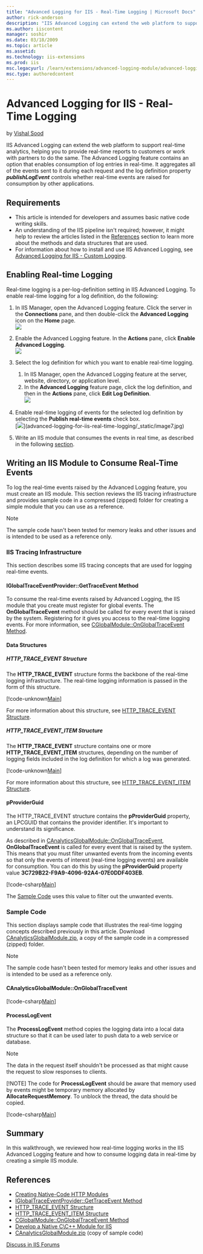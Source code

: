 ```yaml
---
title: "Advanced Logging for IIS - Real-Time Logging | Microsoft Docs"
author: rick-anderson
description: "IIS Advanced Logging can extend the web platform to support real-time analytics, helping you to provide real-time reports to customers or work with partners..."
ms.author: iiscontent
manager: soshir
ms.date: 03/18/2009
ms.topic: article
ms.assetid: 
ms.technology: iis-extensions
ms.prod: iis
msc.legacyurl: /learn/extensions/advanced-logging-module/advanced-logging-for-iis-real-time-logging
msc.type: authoredcontent
---
```

Advanced Logging for IIS - Real-Time Logging
====================
by [Vishal Sood](https://twitter.com/vishalsood)

IIS Advanced Logging can extend the web platform to support real-time analytics, helping you to provide real-time reports to customers or work with partners to do the same. The Advanced Logging feature contains an option that enables consumption of log entries in real-time. It aggregates all of the events sent to it during each request and the log definition property ***publishLogEvent*** controls whether real-time events are raised for consumption by other applications.

<a id="requirements"></a>

## Requirements

- This article is intended for developers and assumes basic native code writing skills.
- An understanding of the IIS pipeline isn't required; however, it might help to review the articles listed in the [References](advanced-logging-for-iis-real-time-logging.md#references) section to learn more about the methods and data structures that are used.
- For information about how to install and use IIS Advanced Logging, see [Advanced Logging for IIS - Custom Logging](advanced-logging-for-iis-custom-logging.md).

## Enabling Real-time Logging

Real-time logging is a per-log-definition setting in IIS Advanced Logging. To enable real-time logging for a log definition, do the following:

1. In IIS Manager, open the Advanced Logging feature. Click the server in the **Connections** pane, and then double-click the **Advanced Logging** icon on the **Home** page.  
    [![](advanced-logging-for-iis-real-time-logging/_static/image2.jpg)](advanced-logging-for-iis-real-time-logging/_static/image1.jpg)
2. Enable the Advanced Logging feature. In the **Actions** pane, click **Enable Advanced Logging**.  
    [![](advanced-logging-for-iis-real-time-logging/_static/image4.jpg)](advanced-logging-for-iis-real-time-logging/_static/image3.jpg)
3. Select the log definition for which you want to enable real-time logging.

    1. In IIS Manager, open the Advanced Logging feature at the server, website, directory, or application level.
    2. In the **Advanced Logging** feature page, click the log definition, and then in the **Actions** pane, click **Edit Log Definition**.  
        [![](advanced-logging-for-iis-real-time-logging/_static/image6.jpg)](advanced-logging-for-iis-real-time-logging/_static/image5.jpg)
4. Enable real-time logging of events for the selected log definition by selecting the **Publish real-time events** check box.  
    [[![](advanced-logging-for-iis-real-time-logging/_static/image9.jpg)](advanced-logging-for-iis-real-time-logging/_static/image8.jpg)](advanced-logging-for-iis-real-time-logging/_static/image7.jpg)
5. Write an IIS module that consumes the events in real time, as described in the following [section](advanced-logging-for-iis-real-time-logging.md#module).

<a id="module"></a>

## Writing an IIS Module to Consume Real-Time Events

To log the real-time events raised by the Advanced Logging feature, you must create an IIS module. This section reviews the IIS tracing infrastructure and provides sample code in a compressed (zipped) folder for creating a simple module that you can use as a reference.

> [!NOTE]
> The sample code hasn't been tested for memory leaks and other issues and is intended to be used as a reference only.


### IIS Tracing Infrastructure

This section describes some IIS tracing concepts that are used for logging real-time events.

#### IGlobalTraceEventProvider::GetTraceEvent Method

To consume the real-time events raised by Advanced Logging, the IIS module that you create must register for global events. The **OnGlobalTraceEvent** method should be called for every event that is raised by the system. Registering for it gives you access to the real-time logging events. For more information, see [CGlobalModule::OnGlobalTraceEvent Method](https://go.microsoft.com/?linkid=9656643).

#### Data Structures

##### HTTP\_TRACE\_EVENT Structure

The **HTTP\_TRACE\_EVENT** structure forms the backbone of the real-time logging infrastructure. The real-time logging information is passed in the form of this structure.


[!code-unknown[Main](advanced-logging-for-iis-real-time-logging/samples/sample-127282-1.unknown)]


For more information about this structure, see [HTTP\_TRACE\_EVENT Structure](https://go.microsoft.com/?linkid=9656644).

##### HTTP\_TRACE\_EVENT\_ITEM Structure

The **HTTP\_TRACE\_EVENT** structure contains one or more **HTTP\_TRACE\_EVENT\_ITEM** structures, depending on the number of logging fields included in the log definition for which a log was generated.


[!code-unknown[Main](advanced-logging-for-iis-real-time-logging/samples/sample-127282-2.unknown)]


For more information about this structure, see [HTTP\_TRACE\_EVENT\_ITEM Structure](https://go.microsoft.com/?linkid=9656645).

#### pProviderGuid

The HTTP\_TRACE\_EVENT structure contains the **pProviderGuid** property, an LPCGUID that contains the provider identifier. It's important to understand its significance.

As described in [CAnalyticsGlobalModule::OnGlobalTraceEvent](advanced-logging-for-iis-real-time-logging.md#canalyticsglobalmodule), **OnGlobalTraceEvent** is called for every event that is raised by the system. This means that you must filter unwanted events from the incoming events so that only the events of interest (real-time logging events) are available for consumption. You can do this by using the **pProviderGuid** property value **3C729B22-F9A9-4096-92A4-07E0DDF403EB**.


[!code-csharp[Main](advanced-logging-for-iis-real-time-logging/samples/sample3.cs)]


The [Sample Code](advanced-logging-for-iis-real-time-logging.md#samplecode) uses this value to filter out the unwanted events.

<a id="samplecode"></a>

### Sample Code

This section displays sample code that illustrates the real-time logging concepts described previously in this article. Download [CAnalyticsGlobalModule.zip](advanced-logging-for-iis-real-time-logging/_static/advanced-logging-for-iis---real-time-logging-581-canalyticsglobalmodule1.zip), a copy of the sample code in a compressed (zipped) folder.

> [!NOTE]
> The sample code hasn't been tested for memory leaks and other issues and is intended to be used as a reference only.


<a id="canalyticsglobalmodule"></a>

#### CAnalyticsGlobalModule::OnGlobalTraceEvent


[!code-csharp[Main](advanced-logging-for-iis-real-time-logging/samples/sample4.cs)]


#### ProcessLogEvent

The **ProcessLogEvent** method copies the logging data into a local data structure so that it can be used later to push data to a web service or database.

> [!NOTE]
> The data in the request itself shouldn't be processed as that might cause the request to slow responses to clients.
> 
> [!NOTE]
> The code for **ProcessLogEvent** should be aware that memory used by events might be temporary memory allocated by **AllocateRequestMemory**. To unblock the thread, the data should be copied.


[!code-csharp[Main](advanced-logging-for-iis-real-time-logging/samples/sample5.cs)]

<a id="summary"></a>

## Summary

In this walkthrough, we reviewed how real-time logging works in the IIS Advanced Logging feature and how to consume logging data in real-time by creating a simple IIS module.

<a id="references"></a>

## References

- [Creating Native-Code HTTP Modules](https://go.microsoft.com/?linkid=9656646)
- [IGlobalTraceEventProvider::GetTraceEvent Method](https://go.microsoft.com/?linkid=9656647)
- [HTTP\_TRACE\_EVENT Structure](https://go.microsoft.com/?linkid=9656644)
- [HTTP\_TRACE\_EVENT\_ITEM Structure](https://go.microsoft.com/?linkid=9656645)
- [CGlobalModule::OnGlobalTraceEvent Method](https://go.microsoft.com/?linkid=9656643)
- [Develop a Native C\C++ Module for IIS](https://go.microsoft.com/?linkid=9656651)
- [CAnalyticsGlobalModule.zip](advanced-logging-for-iis-real-time-logging/_static/advanced-logging-for-iis---real-time-logging-581-canalyticsglobalmodule2.zip) (copy of sample code)
  
  
[Discuss in IIS Forums](https://forums.iis.net/1160.aspx)